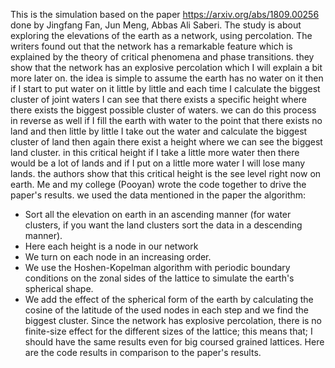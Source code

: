 This is the simulation based on the paper https://arxiv.org/abs/1809.00256 done by Jingfang Fan, Jun Meng, Abbas Ali Saberi. The study is about exploring the elevations of the earth as a network, using percolation. The writers found out that the network has a remarkable feature which is explained by the theory of critical phenomena and phase transitions. they show that the network has an explosive percolation which I will explain a bit more later on. the idea is simple to assume the earth has no water on it then if I start to put water on it little by little and each time I calculate the biggest cluster of joint waters I can see that there exists a specific height where there exists the biggest possible cluster of waters. we can do this process in reverse as well if I fill the earth with water to the point that there exists no land and then little by little I take out the water and calculate the biggest cluster of land then again there exist a height where we can see the biggest land cluster. in this critical height if I take a little more water then there would be a lot of lands and if I put on a little more water I will lose many lands. the authors show that this critical height is the see level right now on earth. Me and my college (Pooyan) wrote the code together to drive the paper's results.
we used the data mentioned in the paper
the algorithm:

- Sort all the elevation on earth in an ascending manner (for water clusters, if you want the land clusters sort the data in a descending manner).
- Here each height is a node in our network
- We turn on each node in an increasing order.
- We use the Hoshen-Kopelman algorithm with periodic boundary conditions on the zonal sides of the lattice to simulate the earth's spherical shape.
- We add the effect of the spherical form of the earth by calculating the cosine of the latitude of the used nodes in each step and we find the biggest cluster.
Since the network has explosive percolation, there is no finite-size effect for the different sizes of the lattice; this means that; I should have the same results even for big coursed grained lattices.
Here are the code results in comparison to the paper's results.

